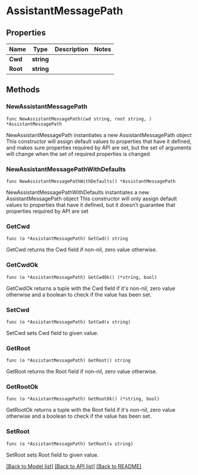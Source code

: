 # AssistantMessagePath

## Properties

Name | Type | Description | Notes
------------ | ------------- | ------------- | -------------
**Cwd** | **string** |  | 
**Root** | **string** |  | 

## Methods

### NewAssistantMessagePath

`func NewAssistantMessagePath(cwd string, root string, ) *AssistantMessagePath`

NewAssistantMessagePath instantiates a new AssistantMessagePath object
This constructor will assign default values to properties that have it defined,
and makes sure properties required by API are set, but the set of arguments
will change when the set of required properties is changed

### NewAssistantMessagePathWithDefaults

`func NewAssistantMessagePathWithDefaults() *AssistantMessagePath`

NewAssistantMessagePathWithDefaults instantiates a new AssistantMessagePath object
This constructor will only assign default values to properties that have it defined,
but it doesn't guarantee that properties required by API are set

### GetCwd

`func (o *AssistantMessagePath) GetCwd() string`

GetCwd returns the Cwd field if non-nil, zero value otherwise.

### GetCwdOk

`func (o *AssistantMessagePath) GetCwdOk() (*string, bool)`

GetCwdOk returns a tuple with the Cwd field if it's non-nil, zero value otherwise
and a boolean to check if the value has been set.

### SetCwd

`func (o *AssistantMessagePath) SetCwd(v string)`

SetCwd sets Cwd field to given value.


### GetRoot

`func (o *AssistantMessagePath) GetRoot() string`

GetRoot returns the Root field if non-nil, zero value otherwise.

### GetRootOk

`func (o *AssistantMessagePath) GetRootOk() (*string, bool)`

GetRootOk returns a tuple with the Root field if it's non-nil, zero value otherwise
and a boolean to check if the value has been set.

### SetRoot

`func (o *AssistantMessagePath) SetRoot(v string)`

SetRoot sets Root field to given value.



[[Back to Model list]](../README.md#documentation-for-models) [[Back to API list]](../README.md#documentation-for-api-endpoints) [[Back to README]](../README.md)


